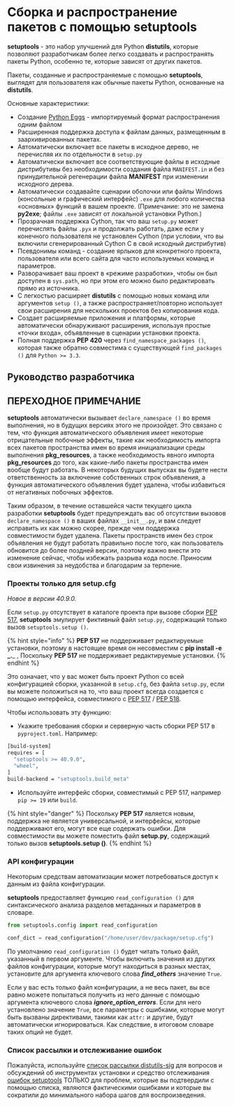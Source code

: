 # Сборка и распространение пакетов с помощью setuptools

**setuptools** - это набор улучшений для Python **distutils**, которые позволяют разработчикам более легко создавать и распространять пакеты Python, особенно те, которые зависят от других пакетов.

Пакеты, созданные и распространяемые с помощью **setuptools**, выглядят для пользователя как обычные пакеты Python, основанные на **distutils**.

Основные характеристики:

* Создание [Python Eggs](http://peak.telecommunity.com/DevCenter/PythonEggs) - импортируемый формат распространения одним файлом
* Расширенная поддержка доступа к файлам данных, размещенным в заархивированных пакетах.
* Автоматически включает все пакеты в исходное дерево, не перечисляя их по отдельности в `setup.py`
* Автоматически включает все соответствующие файлы в исходные дистрибутивы без необходимости создания файла `MANIFEST.in` и без принудительной регенерации файла **MANIFEST** при изменении исходного дерева.
* Автоматически создавайте сценарии оболочки или файлы Windows (консольные и графический интерфейс) `.exe` для любого количества «основных» функций в вашем проекте. (Примечание: это не замена **py2exe**; файлы `.exe` зависят от локальной установки Python.)
* Прозрачная поддержка Cython, так что ваш `setup.py` может перечислять файлы `.pyx` и продолжать работать, даже если у конечного пользователя не установлен Cython (при условии, что вы включили сгенерированный Cython C в свой исходный дистрибутив)
* Псевдонимы команд - создание ярлыков для конкретного проекта, пользователя или всего сайта для часто используемых команд и параметров.
* Разворачивает ваш проект в «режиме разработки», чтобы он был доступен в `sys.path`, но при этом его можно было редактировать прямо из источника.
* С легкостью расширяет **distutils** с помощью новых команд или аргументов `setup ()`, а также распространяет/повторно использует свои расширения для нескольких проектов без копирования кода.
* Создает расширяемые приложения и платформы, которые автоматически обнаруживают расширения, используя простые «точки входа», объявленные в сценарии установки проекта.
* Полная поддержка **PEP 420** через `find_namespace_packages ()`, которая также обратно совместима с существующей `find_packages ()` для `Python >= 3.3`.

## Руководство разработчика

## ПЕРЕХОДНОЕ ПРИМЕЧАНИЕ

**setuptools** автоматически вызывает `declare_namespace ()` во время выполнения, но в будущих версиях этого не произойдет. Это связано с тем, что функция автоматического объявления имеет некоторые отрицательные побочные эффекты, такие как необходимость импорта всех пакетов пространства имен во время инициализации среды выполнения **pkg\_resources**, а также необходимость явного импорта **pkg\_resources** до того, как какие-либо пакеты пространства имен вообще будут работать. В некоторых будущих выпусках вы будете нести ответственность за включение собственных строк объявления, а функция автоматического объявления будет удалена, чтобы избавиться от негативных побочных эффектов.

Таким образом, в течение оставшейся части текущего цикла разработки **setuptools** будет предупреждать вас об отсутствии вызовов `declare_namespace ()` в ваших файлах `__init__.py`, и вам следует исправить их как можно скорее, прежде чем поддержка совместимости будет удалена. Пакеты пространств имен без строк объявления не будут работать правильно после того, как пользователь обновится до более поздней версии, поэтому важно внести это изменение сейчас, чтобы избежать разрыва кода после. Приносим свои извинения за неудобства и благодарим за терпение.

### Проекты только для setup.cfg

_Новое в версии 40.9.0._

Если `setup.py` отсутствует в каталоге проекта при вызове сборки [PEP 517](https://www.python.org/dev/peps/pep-0517/), **setuptools** эмулирует фиктивный файл `setup.py`, содержащий только вызов `setuptools.setup ()`.

{% hint style="info" %}
**PEP 517** не поддерживает редактируемые установки, поэтому в настоящее время он несовместим с **pip install -e **_**.**_ , Поскольку **PEP 517** не поддерживает редактируемые установки.
{% endhint %}

Это означает, что у вас может быть проект Python со всей конфигурацией сборки, указанной в `setup.cfg`, без файла `setup.py`, если вы можете положиться на то, что ваш проект всегда создается с помощью интерфейса, совместимого с [PEP 517](https://www.python.org/dev/peps/pep-0517/) / [PEP 518](https://www.python.org/dev/peps/pep-0518/).

Чтобы использовать эту функцию:

* Укажите требования сборки и серверную часть сборки PEP 517 в `pyproject.toml`. Например:

```bash
[build-system]
requires = [
  "setuptools >= 40.9.0",
  "wheel",
]
build-backend = "setuptools.build_meta"
```

* Используйте интерфейс сборки, совместимый с PEP 517, например `pip >= 19` или `build`.

{% hint style="danger" %}
Поскольку **PEP 517** является новым, поддержка не является универсальной, и интерфейсы, которые поддерживают его, могут все еще содержать ошибки. Для совместимости вы можете поместить файл **setup.py**, содержащий только вызов **setuptools.setup ()**.
{% endhint %}

### API конфигурации

Некоторым средствам автоматизации может потребоваться доступ к данным из файла конфигурации.

**setuptools** предоставляет функцию `read_configuration ()` для синтаксического анализа разделов метаданных и параметров в словаре.

```python
from setuptools.config import read_configuration

conf_dict = read_configuration("/home/user/dev/package/setup.cfg")
```

По умолчанию `read_configuration ()` будет читать только файл, указанный в первом аргументе. Чтобы включить значения из других файлов конфигурации, которые могут находиться в разных местах, установите для аргумента ключевого слова _**find\_others**_ значение `True`.

Если у вас есть только файл конфигурации, а не весь пакет, вы все равно можете попытаться получить из него данные с помощью аргумента ключевого слова _**ignore\_option\_errors**_. Если для него установлено значение `True`, все параметры с ошибками, которые могут быть вызваны директивами, такими как `attr:` и другие, будут автоматически игнорироваться. Как следствие, в итоговом словаре таких опций не будет.

### Список рассылки и отслеживание ошибок

Пожалуйста, используйте [список рассылки distutils-sig](https://mail.python.org/pipermail/distutils-sig/) для вопросов и обсуждений об инструментах установки и средство отслеживания [ошибок setuptools](https://github.com/pypa/setuptools/) ТОЛЬКО для проблем, которые вы подтвердили с помощью списка, являются фактическими ошибками и которые вы сократили до минимального набора шагов для воспроизведения.
